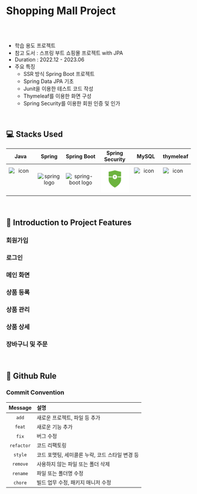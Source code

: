 # Shopping Mall Project
<p align="center">
  <br>
  <img src="">
  <br>
</p>


* 학습 용도 프로젝트
* 참고 도서 : 스프링 부트 쇼핑몰 프로젝트 with JPA
* Duration : 2022.12 - 2023.06
* 주요 특징
  * SSR 방식 Spring Boot 프로젝트
  * Spring Data JPA 기초
  * Junit을 이용한 테스트 코드 작성
  * Thymeleaf를 이용한 화면 구성
  * Spring Security를 이용한 회원 인증 및 인가

<br>

## 💻 Stacks Used
|   Java   |   Spring   |   Spring Boot   |                                         Spring Security                                         |   MySQL   | thymeleaf |
| :----------------------------------------------------------: | :----------------------------------------------------------: | :----------------------------------------------------------: |:-----------------------------------------------------------------------------------------------:| :----------------------------------------------------------: |  :----------------------------------------------------------: |
| <div style="display: flex; align-items: flex-start;"><img src="https://techstack-generator.vercel.app/java-icon.svg" alt="icon" width="65" height="65" /></div> | <img alt="spring logo" src="https://www.vectorlogo.zone/logos/springio/springio-icon.svg" height="50" width="50" > | <img alt="spring-boot logo" src="https://t1.daumcdn.net/cfile/tistory/27034D4F58E660F616" width="65" height="65" > | <img alt="spring-security logo" src="./image/spring_security_logo.png" width="85" height=auto > | <div style="display: flex; align-items: flex-start;"><img src="https://techstack-generator.vercel.app/mysql-icon.svg" alt="icon" width="65" height="65" /></div> | <div style="display: flex; align-items: flex-start;"><img src="https://www.thymeleaf.org/images/thymeleaf.png" alt="icon" width="65" height="65" /></div> |

<br>

## 📌 Introduction to Project Features

### 회원가입

### 로그인

### 메인 화면

### 상품 등록

### 상품 관리

### 상품 상세

### 장바구니 및 주문


<br>

## 📢 Github Rule

### Commit Convention

|  Message   | 설명                                                  |
| :--------: | :---------------------------------------------------- |
| `add` | 새로운 프로젝트, 파일 등 추가 |
| `feat` | 새로운 기능 추가 |
| `fix` | 버그 수정 |
| `refactor` | 코드 리팩토링 |
| `style` | 코드 포맷팅, 세미콜론 누락, 코드 스타일 변경 등 |
| `remove` | 사용하지 않는 파일 또는 폴더 삭제 |
| `rename` | 파일 또는 폴더명 수정 |
| `chore` | 빌드 업무 수정, 패키지 매니저 수정 |
